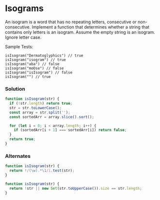 # Isograms

An isogram is a word that has no repeating letters, consecutive or non-consecutive. Implement a function that determines whether a string that contains only letters is an isogram. Assume the empty string is an isogram. Ignore letter case.

Sample Tests:

    isIsogram("Dermatoglyphics") // true
    isIsogram("isogram") // true
    isIsogram("aba") // false
    isIsogram("moOse") // false
    isIsogram("isIsogram") // false
    isIsogram("") // true

### Solution

```js
function isIsogram(str) {
  if (!str.length) return true;
  str = str.toLowerCase();
  const array = str.split('');
  const sortedArr = array.slice().sort();

  for (let i = 0; i < array.length; i++) {
    if (sortedArr[i + 1] === sortedArr[i]) return false;
  }
  return true;
}
```

### Alternates

```js
function isIsogram(str) {
  return !/(\w).*\1/i.test(str);
}
```

```js
function isIsogram(str) {
  return !str || new Set(str.toUpperCase()).size == str.length;
}
```